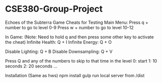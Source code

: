 # CSE380-Group-Project
Echoes of the Subterra Game
Cheats for Testing
Main Menu:
Press q + number to go to level 0-9
Press w + number to go to level 10-12

In Game:
(Note: Need to hold q and then press some other key to activate the cheat)
Infinite Health: Q + I
Infinite Energy: Q + O

Disable Lighting: Q + B
Disable Downsampling: Q + V

Press Q and any of the numbers to skip to that time in the level
0: start
1: 10 seconds
2: 20 seconds
...






Installation (Same as hws)
npm install
gulp
run local server from /dist